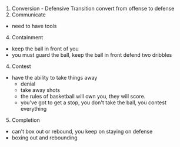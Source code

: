 1. Conversion - Defensive Transition 
  convert from offense to defense
2. Communicate
- need to have tools
4. Containment
  - keep the ball in front of you
  - you must guard the ball, keep the ball in front defend two dribbles
4. Contest
  - have the ability to take things away
    - denial
    - take away shots
    - the rules of basketball will own you, they will score.
    - you've got to get a stop, you don't take the ball, you contest everything
5. Completion
  - can't box out or rebound, you keep on staying on defense
  - boxing out and rebounding
    
